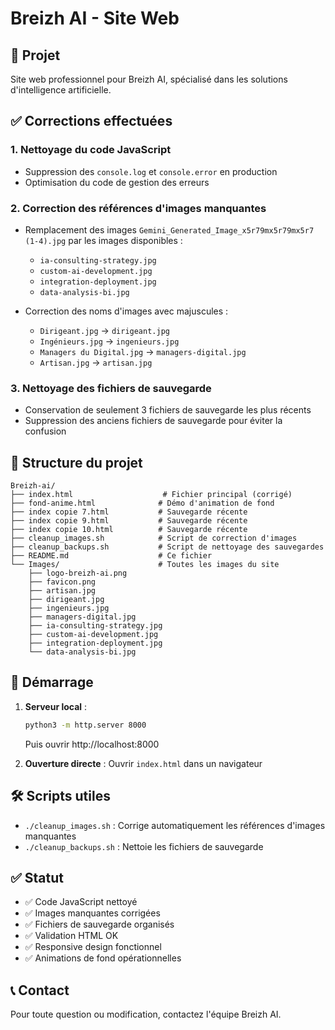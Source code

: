 # Breizh AI - Site Web

## 🎯 Projet
Site web professionnel pour Breizh AI, spécialisé dans les solutions d'intelligence artificielle.

## ✅ Corrections effectuées

### 1. **Nettoyage du code JavaScript**
- Suppression des `console.log` et `console.error` en production
- Optimisation du code de gestion des erreurs

### 2. **Correction des références d'images manquantes**
- Remplacement des images `Gemini_Generated_Image_x5r79mx5r79mx5r7 (1-4).jpg` par les images disponibles :
  - `ia-consulting-strategy.jpg`
  - `custom-ai-development.jpg`
  - `integration-deployment.jpg`
  - `data-analysis-bi.jpg`

- Correction des noms d'images avec majuscules :
  - `Dirigeant.jpg` → `dirigeant.jpg`
  - `Ingénieurs.jpg` → `ingenieurs.jpg`
  - `Managers du Digital.jpg` → `managers-digital.jpg`
  - `Artisan.jpg` → `artisan.jpg`

### 3. **Nettoyage des fichiers de sauvegarde**
- Conservation de seulement 3 fichiers de sauvegarde les plus récents
- Suppression des anciens fichiers de sauvegarde pour éviter la confusion

## 📁 Structure du projet

```
Breizh-ai/
├── index.html                    # Fichier principal (corrigé)
├── fond-anime.html              # Démo d'animation de fond
├── index copie 7.html           # Sauvegarde récente
├── index copie 9.html           # Sauvegarde récente
├── index copie 10.html          # Sauvegarde récente
├── cleanup_images.sh            # Script de correction d'images
├── cleanup_backups.sh           # Script de nettoyage des sauvegardes
├── README.md                    # Ce fichier
└── Images/                      # Toutes les images du site
    ├── logo-breizh-ai.png
    ├── favicon.png
    ├── artisan.jpg
    ├── dirigeant.jpg
    ├── ingenieurs.jpg
    ├── managers-digital.jpg
    ├── ia-consulting-strategy.jpg
    ├── custom-ai-development.jpg
    ├── integration-deployment.jpg
    └── data-analysis-bi.jpg
```

## 🚀 Démarrage

1. **Serveur local** :
   ```bash
   python3 -m http.server 8000
   ```
   Puis ouvrir http://localhost:8000

2. **Ouverture directe** :
   Ouvrir `index.html` dans un navigateur

## 🛠️ Scripts utiles

- `./cleanup_images.sh` : Corrige automatiquement les références d'images manquantes
- `./cleanup_backups.sh` : Nettoie les fichiers de sauvegarde

## ✅ Statut

- ✅ Code JavaScript nettoyé
- ✅ Images manquantes corrigées
- ✅ Fichiers de sauvegarde organisés
- ✅ Validation HTML OK
- ✅ Responsive design fonctionnel
- ✅ Animations de fond opérationnelles

## 📞 Contact

Pour toute question ou modification, contactez l'équipe Breizh AI. 